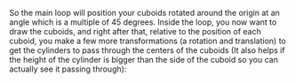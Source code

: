So the main loop will position your cuboids rotated around the origin
at an angle which is a multiple of 45 degrees.  Inside the loop, you
now want to draw the cuboids, and right after that, relative to the
position of each cuboid, you make a few more transformations (a rotation
and translation) to get the cylinders to pass through the centers of the
cuboids (It also helps if the height of the cylinder is bigger than the
side of the cuboid so you can actually see it passing through):






